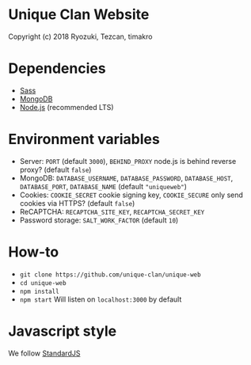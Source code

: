 # Unique Clan Website
Copyright (c) 2018 Ryozuki, Tezcan, timakro

# Dependencies
- [Sass](https://sass-lang.com/install)
- [MongoDB](https://www.mongodb.com/)
- [Node.js](https://nodejs.org/en/) (recommended LTS)

# Environment variables
- Server: `PORT` (default `3000`), `BEHIND_PROXY` node.js is behind reverse proxy? (default `false`)
- MongoDB: `DATABASE_USERNAME`, `DATABASE_PASSWORD`, `DATABASE_HOST`, `DATABASE_PORT`, `DATABASE_NAME` (default `"uniqueweb"`)
- Cookies: `COOKIE_SECRET` cookie signing key, `COOKIE_SECURE` only send cookies via HTTPS? (default `false`)
- ReCAPTCHA: `RECAPTCHA_SITE_KEY`, `RECAPTCHA_SECRET_KEY`
- Password storage: `SALT_WORK_FACTOR` (default `10`)

# How-to
- `git clone https://github.com/unique-clan/unique-web`
- `cd unique-web`
- `npm install`
- `npm start` Will listen on `localhost:3000` by default

# Javascript style
We follow [StandardJS](https://standardjs.com/)
